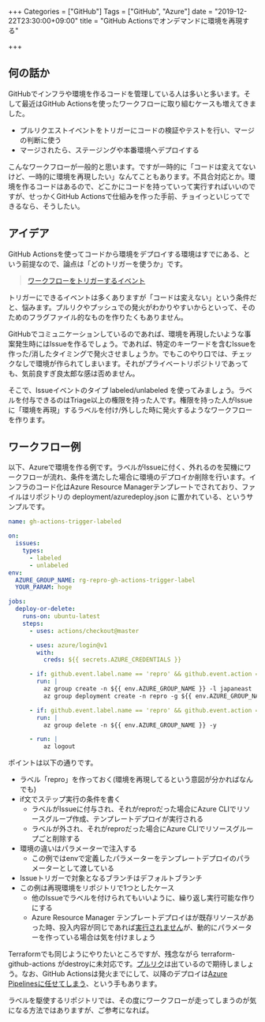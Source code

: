 +++
Categories = ["GitHub"]
Tags = ["GitHub", "Azure"]
date = "2019-12-22T23:30:00+09:00"
title = "GitHub Actionsでオンデマンドに環境を再現する"

+++

## 何の話か

GitHubでインフラや環境を作るコードを管理している人は多いと多います。そして最近はGitHub Actionsを使ったワークフローに取り組むケースも増えてきました。

* プルリクエストイベントをトリガーにコードの検証やテストを行い、マージの判断に使う
* マージされたら、ステージングや本番環境へデプロイする

こんなワークフローが一般的と思います。ですが一時的に「コードは変えてないけど、一時的に環境を再現したい」なんてこともあります。不具合対応とか。環境を作るコードはあるので、どこかにコードを持っていって実行すればいいのですが、せっかくGitHub Actionsで仕組みを作った手前、チョイっといじってできるなら、そうしたい。

## アイデア

GitHub Actionsを使ってコードから環境をデプロイする環境はすでにある、という前提なので、論点は「どのトリガーを使うか」です。

> [ワークフローをトリガーするイベント](https://help.github.com/ja/actions/automating-your-workflow-with-github-actions/events-that-trigger-workflows)

トリガーにできるイベントは多くありますが「コードは変えない」という条件だと、悩みます。プルリクやプッシュでの発火がわかりやすいからといって、そのためのフラグファイル的なものを作りたくもありません。

GitHubでコミュニケーションしているのであれば、環境を再現したいような事案発生時にはIssueを作るでしょう。であれば、特定のキーワードを含むIssueを作った/消したタイミングで発火させましょうか。でもこのやり口では、チェックなしで環境が作られてしまいます。それがプライベートリポジトリであっても、気前良すぎ良太郎な感は否めません。

そこで、Issueイベントのタイプ labeled/unlabeled を使ってみましょう。ラベルを付与できるのはTriage以上の権限を持った人です。権限を持った人がIssueに「環境を再現」するラベルを付け/外しした時に発火するようなワークフローを作ります。

## ワークフロー例

以下、Azureで環境を作る例です。ラベルがIssueに付く、外れるのを契機にワークフローが流れ、条件を満たした場合に環境のデプロイか削除を行います。インフラのコード化はAzure Resource Managerテンプレートでされており、ファイルはリポジトリの deployment/azuredeploy.json に置かれている、というサンプルです。

```yaml
name: gh-actions-trigger-labeled

on:
  issues:
    types:
      - labeled
      - unlabeled
env:
  AZURE_GROUP_NAME: rg-repro-gh-actions-trigger-label
  YOUR_PARAM: hoge

jobs:
  deploy-or-delete:
    runs-on: ubuntu-latest
    steps:
      - uses: actions/checkout@master

      - uses: azure/login@v1
        with:
          creds: ${{ secrets.AZURE_CREDENTIALS }}

      - if: github.event.label.name == 'repro' && github.event.action == 'labeled'
        run: |
          az group create -n ${{ env.AZURE_GROUP_NAME }} -l japaneast
          az group deployment create -n repro -g ${{ env.AZURE_GROUP_NAME }} --template-file deployment/azuredeploy.json --parameters name=${{ env.YOUR_PARAM }}

      - if: github.event.label.name == 'repro' && github.event.action == 'unlabeled'
        run: |
          az group delete -n ${{ env.AZURE_GROUP_NAME }} -y

      - run: |
          az logout
```

ポイントは以下の通りです。

* ラベル「repro」を作っておく(環境を再現してるという意図が分かればなんでも)
* if文でステップ実行の条件を書く
  * ラベルがIssueに付与され、それがreproだった場合にAzure CLIでリソースグループ作成、テンプレートデプロイが実行される
  * ラベルが外され、それがreproだった場合にAzure CLIでリソースグループごと削除する
* 環境の違いはパラメーターで注入する
  * この例ではenvで定義したパラメーターをテンプレートデプロイのパラメーターとして渡している
* Issueトリガーで対象となるブランチはデフォルトブランチ
* この例は再現環境をリポジトリで1つとしたケース
  * 他のIssueでラベルを付けられてもいいように、繰り返し実行可能な作りにする
  * Azure Resource Manager テンプレートデプロイはが既存リソースがあった時、投入内容が同じであれば[実行されません](https://docs.microsoft.com/ja-jp/azure/azure-resource-manager/deployment-modes)が、動的にパラメーターを作っている場合は気を付けましょう

Terraformでも同じようにやりたいところですが、残念ながら terraform-github-actions がdestroyに未対応です。[プルリク](https://github.com/hashicorp/terraform-github-actions/pull/77)は出ているので期待しましょう。なお、GitHub Actionsは発火までにして、以降のデプロイは[Azure Pipelinesに任せてしまう](https://github.com/Azure/pipelines)、という手もあります。

ラベルを駆使するリポジトリでは、その度にワークフローが走ってしまうのが気になる方法ではありますが、ご参考になれば。
